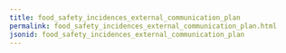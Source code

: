 ```yaml
---
title: food_safety_incidences_external_communication_plan
permalink: food_safety_incidences_external_communication_plan.html
jsonid: food_safety_incidences_external_communication_plan
---
```

